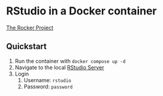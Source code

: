 # RStudio in a Docker container

[The Rocker Project](https://rocker-project.org/)

## Quickstart

1. Run the container with `docker compose up -d`
2. Navigate to the local [RStudio Server](http://localhost:8787)
3. Login
   1. Username: `rstudio`
   2. Password: `password`
